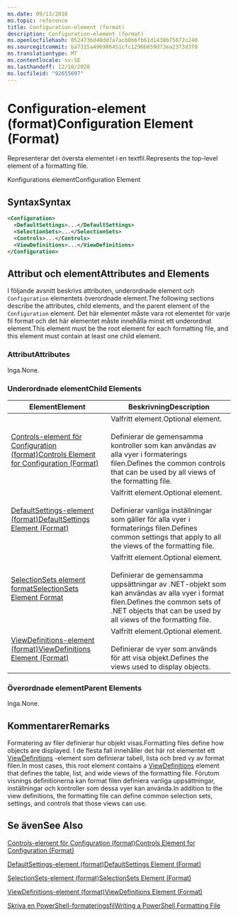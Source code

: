 ```yaml
---
ms.date: 09/13/2016
ms.topic: reference
title: Configuration-element (format)
description: Configuration-element (format)
ms.openlocfilehash: 0524736d40dd7a7acb0b6fb61d1438b75672c240
ms.sourcegitcommit: ba7315a496986451cfc1296b659d73ea2373d3f0
ms.translationtype: MT
ms.contentlocale: sv-SE
ms.lasthandoff: 12/10/2020
ms.locfileid: "92655697"
---
```

# <a name="configuration-element-format"></a><span data-ttu-id="34846-103">Configuration-element (format)</span><span class="sxs-lookup"><span data-stu-id="34846-103">Configuration Element (Format)</span></span>

<span data-ttu-id="34846-104">Representerar det översta elementet i en textfil.</span><span class="sxs-lookup"><span data-stu-id="34846-104">Represents the top-level element of a formatting file.</span></span>

<span data-ttu-id="34846-105">Konfigurations element</span><span class="sxs-lookup"><span data-stu-id="34846-105">Configuration Element</span></span>

## <a name="syntax"></a><span data-ttu-id="34846-106">Syntax</span><span class="sxs-lookup"><span data-stu-id="34846-106">Syntax</span></span>

```xml
<Configuration>
  <DefaultSettings>...</DefaultSettings>
  <SelectionSets>...</SelectionSets>
  <Controls>...</Controls>
  <ViewDefinitions>...</ViewDefinitions>
</Configuration>

```

## <a name="attributes-and-elements"></a><span data-ttu-id="34846-107">Attribut och element</span><span class="sxs-lookup"><span data-stu-id="34846-107">Attributes and Elements</span></span>

<span data-ttu-id="34846-108">I följande avsnitt beskrivs attributen, underordnade element och `Configuration` elementets överordnade element.</span><span class="sxs-lookup"><span data-stu-id="34846-108">The following sections describe the attributes, child elements, and the parent element of the `Configuration` element.</span></span> <span data-ttu-id="34846-109">Det här elementet måste vara rot elementet för varje fil format och det här elementet måste innehålla minst ett underordnat element.</span><span class="sxs-lookup"><span data-stu-id="34846-109">This element must be the root element for each formatting file, and this element must contain at least one child element.</span></span>

### <a name="attributes"></a><span data-ttu-id="34846-110">Attribut</span><span class="sxs-lookup"><span data-stu-id="34846-110">Attributes</span></span>

<span data-ttu-id="34846-111">Inga.</span><span class="sxs-lookup"><span data-stu-id="34846-111">None.</span></span>

### <a name="child-elements"></a><span data-ttu-id="34846-112">Underordnade element</span><span class="sxs-lookup"><span data-stu-id="34846-112">Child Elements</span></span>

|<span data-ttu-id="34846-113">Element</span><span class="sxs-lookup"><span data-stu-id="34846-113">Element</span></span>|<span data-ttu-id="34846-114">Beskrivning</span><span class="sxs-lookup"><span data-stu-id="34846-114">Description</span></span>|
|-------------|-----------------|
|[<span data-ttu-id="34846-115">Controls-element för Configuration (format)</span><span class="sxs-lookup"><span data-stu-id="34846-115">Controls Element for Configuration (Format)</span></span>](./controls-element-for-configuration-format.md)|<span data-ttu-id="34846-116">Valfritt element.</span><span class="sxs-lookup"><span data-stu-id="34846-116">Optional element.</span></span><br /><br /> <span data-ttu-id="34846-117">Definierar de gemensamma kontroller som kan användas av alla vyer i formaterings filen.</span><span class="sxs-lookup"><span data-stu-id="34846-117">Defines the common controls that can be used by all views of the formatting file.</span></span>|
|[<span data-ttu-id="34846-118">DefaultSettings-element (format)</span><span class="sxs-lookup"><span data-stu-id="34846-118">DefaultSettings Element (Format)</span></span>](./defaultsettings-element-format.md)|<span data-ttu-id="34846-119">Valfritt element.</span><span class="sxs-lookup"><span data-stu-id="34846-119">Optional element.</span></span><br /><br /> <span data-ttu-id="34846-120">Definierar vanliga inställningar som gäller för alla vyer i formaterings filen.</span><span class="sxs-lookup"><span data-stu-id="34846-120">Defines common settings that apply to all the views of the formatting file.</span></span>|
|[<span data-ttu-id="34846-121">SelectionSets element format</span><span class="sxs-lookup"><span data-stu-id="34846-121">SelectionSets Element Format</span></span>](./selectionsets-element-format.md)|<span data-ttu-id="34846-122">Valfritt element.</span><span class="sxs-lookup"><span data-stu-id="34846-122">Optional element.</span></span><br /><br /> <span data-ttu-id="34846-123">Definierar de gemensamma uppsättningar av .NET-objekt som kan användas av alla vyer i format filen.</span><span class="sxs-lookup"><span data-stu-id="34846-123">Defines the common sets of .NET objects that can be used by all views of the formatting file.</span></span>|
|[<span data-ttu-id="34846-124">ViewDefinitions-element (format)</span><span class="sxs-lookup"><span data-stu-id="34846-124">ViewDefinitions Element (Format)</span></span>](./viewdefinitions-element-format.md)|<span data-ttu-id="34846-125">Valfritt element.</span><span class="sxs-lookup"><span data-stu-id="34846-125">Optional element.</span></span><br /><br /> <span data-ttu-id="34846-126">Definierar de vyer som används för att visa objekt.</span><span class="sxs-lookup"><span data-stu-id="34846-126">Defines the views used to display objects.</span></span>|

### <a name="parent-elements"></a><span data-ttu-id="34846-127">Överordnade element</span><span class="sxs-lookup"><span data-stu-id="34846-127">Parent Elements</span></span>

<span data-ttu-id="34846-128">Inga.</span><span class="sxs-lookup"><span data-stu-id="34846-128">None.</span></span>

## <a name="remarks"></a><span data-ttu-id="34846-129">Kommentarer</span><span class="sxs-lookup"><span data-stu-id="34846-129">Remarks</span></span>

<span data-ttu-id="34846-130">Formatering av filer definierar hur objekt visas.</span><span class="sxs-lookup"><span data-stu-id="34846-130">Formatting files define how objects are displayed.</span></span> <span data-ttu-id="34846-131">I de flesta fall innehåller det här rot elementet ett [ViewDefinitions](./viewdefinitions-element-format.md) -element som definierar tabell, lista och bred vy av format filen.</span><span class="sxs-lookup"><span data-stu-id="34846-131">In most cases, this root element contains a [ViewDefinitions](./viewdefinitions-element-format.md) element that defines the table, list, and wide views of the formatting file.</span></span> <span data-ttu-id="34846-132">Förutom visnings definitionerna kan format filen definiera vanliga uppsättningar, inställningar och kontroller som dessa vyer kan använda.</span><span class="sxs-lookup"><span data-stu-id="34846-132">In addition to the view definitions, the formatting file can define common selection sets, settings, and controls that those views can use.</span></span>

## <a name="see-also"></a><span data-ttu-id="34846-133">Se även</span><span class="sxs-lookup"><span data-stu-id="34846-133">See Also</span></span>

[<span data-ttu-id="34846-134">Controls-element för Configuration (format)</span><span class="sxs-lookup"><span data-stu-id="34846-134">Controls Element for Configuration (Format)</span></span>](./controls-element-for-configuration-format.md)

[<span data-ttu-id="34846-135">DefaultSettings-element (format)</span><span class="sxs-lookup"><span data-stu-id="34846-135">DefaultSettings Element (Format)</span></span>](./defaultsettings-element-format.md)

[<span data-ttu-id="34846-136">SelectionSets-element (format)</span><span class="sxs-lookup"><span data-stu-id="34846-136">SelectionSets Element (Format)</span></span>](./selectionsets-element-format.md)

[<span data-ttu-id="34846-137">ViewDefinitions-element (format)</span><span class="sxs-lookup"><span data-stu-id="34846-137">ViewDefinitions Element (Format)</span></span>](./viewdefinitions-element-format.md)

[<span data-ttu-id="34846-138">Skriva en PowerShell-formateringsfil</span><span class="sxs-lookup"><span data-stu-id="34846-138">Writing a PowerShell Formatting File</span></span>](./writing-a-powershell-formatting-file.md)
